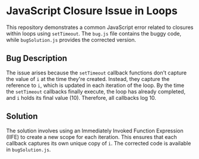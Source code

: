 # JavaScript Closure Issue in Loops

This repository demonstrates a common JavaScript error related to closures within loops using `setTimeout`. The `bug.js` file contains the buggy code, while `bugSolution.js` provides the corrected version.

## Bug Description

The issue arises because the `setTimeout` callback functions don't capture the value of `i` at the time they're created. Instead, they capture the reference to `i`, which is updated in each iteration of the loop.  By the time the `setTimeout` callbacks finally execute, the loop has already completed, and `i` holds its final value (10).  Therefore, all callbacks log 10.

## Solution

The solution involves using an Immediately Invoked Function Expression (IIFE) to create a new scope for each iteration. This ensures that each callback captures its own unique copy of `i`. The corrected code is available in `bugSolution.js`.